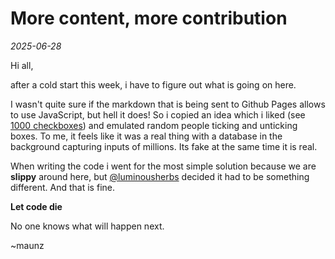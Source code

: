# More content, more contribution

*2025-06-28*

Hi all,

after a cold start this week, i have to figure out what is going on here.

I wasn't quite sure if the markdown that is being sent to Github Pages allows to use JavaScript,
but hell it does! So i copied an idea which i liked (see [1000 checkboxes](../../games/1000-checkboxes.md))
and emulated random people ticking and unticking boxes.
To me, it feels like it was a real thing with a database in the background capturing inputs of millions.
Its fake at the same time it is real.

When writing the code i went for the most simple solution because we are **slippy** around here,
but [@luminousherbs](https://github.com/luminousherbs) decided it had to be something different.
And that is fine.

**Let code die**

No one knows what will happen next.

~maunz